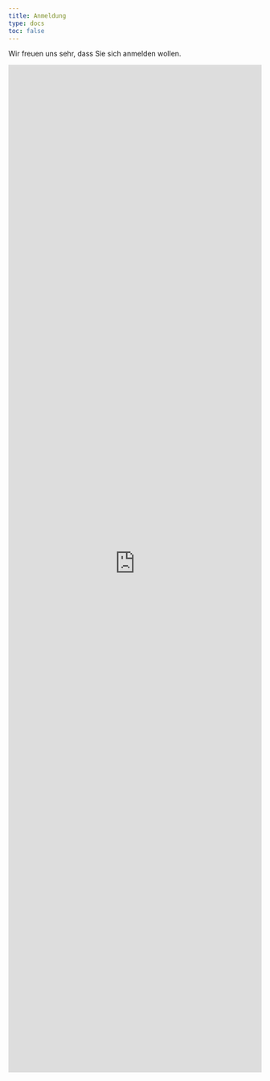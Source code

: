 ```yaml
---
title: Anmeldung
type: docs
toc: false
---
```


Wir freuen uns sehr, dass Sie sich anmelden wollen.

<!--
{{< callout type="warning" >}}
Eine Anmeldung ist aktuell noch nicht möglich.
{{< /callout >}}
-->

<iframe src="https://isst25.ilmenauer-schachverein.de/register/index.html" width="100%" height="2000px" style="border:0;" allowfullscreen="" loading="lazy" referrerpolicy="no-referrer-when-downgrade" scrolling="no"></iframe>